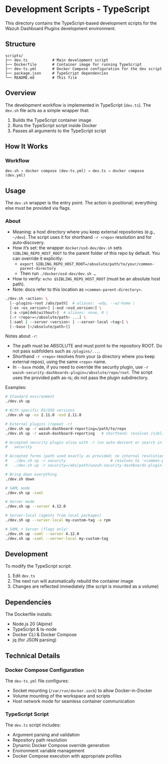 # Development Scripts - TypeScript

This directory contains the TypeScript-based development scripts for the Wazuh Dashboard Plugins development environment.

## Structure

```
scripts/
├── dev.ts           # Main development script
├── Dockerfile       # Container image for running TypeScript
├── dev-ts.yml       # Docker Compose configuration for the dev script
├── package.json     # TypeScript dependencies
└── README.md        # This file
```

## Overview

The development workflow is implemented in TypeScript (`dev.ts`). The `dev.sh` file acts as a simple wrapper that:

1. Builds the TypeScript container image
2. Runs the TypeScript script inside Docker
3. Passes all arguments to the TypeScript script

## How It Works

### Workflow

```
dev.sh → docker compose (dev-ts.yml) → dev.ts → docker compose (dev.yml)
```

## Usage

The `dev.sh` wrapper is the entry point. The action is positional; everything else must be provided via flags.

### About <common-parent-directory>

- Meaning: a host directory where you keep external repositories (e.g., `~/dev`). The script uses it for shorthand `-r <repo>` resolution and for auto‑discovery.
- How it’s set: the wrapper `docker/osd-dev/dev.sh` sets `SIBLING_REPO_HOST_ROOT` to the parent folder of this repo by default. You can override it explicitly:
  - `export SIBLING_REPO_HOST_ROOT=/absolute/path/to/your/common-parent-directory`
  - Then run `./docker/osd-dev/dev.sh …`
- How to verify: `echo $SIBLING_REPO_HOST_ROOT` (must be an absolute host path).
- Note: docs refer to this location as `<common-parent-directory>`.

```bash
./dev.sh <action> \
  [--plugins-root /abs/path]  # aliases: -wdp, --wz-home \
  [-os <os_version>] [-osd <osd_version>] \
  [-a <rpm|deb|without>]  # aliases: none, 0 \
  [-r <repo>=</absolute/path> ...] \
  [-saml | --server <version> | --server-local <tag>] \
  [--base [</absolute/path>]]
```

Notes about `-r`:

- The path must be ABSOLUTE and must point to the repository ROOT. Do not pass subfolders such as `/plugins/...`.
- Shorthand `-r <repo>` resolves from your <common-parent-directory> (a directory where you keep external repos), using the same `<repo>` name.
- In `--base` mode, if you need to override the security plugin, use `-r wazuh-security-dashboards-plugin=/absolute/repo/root`. The script uses the provided path as-is; do not pass the plugin subdirectory.

Examples:

```bash
# Standard environment
./dev.sh up

# With specific OS/OSD versions
./dev.sh up -os 2.11.0 -osd 2.11.0

# External plugins (repeat -r)
./dev.sh up -r wazuh-dashboard-reporting=/path/to/repo
./dev.sh up -r wazuh-dashboard-reporting   # shorthand: resolves /sibling/wazuh-dashboard-reporting

# Accepted security plugin alias with -r (no auto-descent or search in dashboardBase):
#   security

# Accepted forms (path used exactly as provided; no internal resolution):
#   ./dev.sh up -r security                    # resolves to '<common-parent-directory>/wazuh-security-dashboards-plugin'
#   ./dev.sh up -r security=/abs/path/wazuh-security-dashboards-plugin  # uses the absolute path as is

# Bring down everything
./dev.sh down

# SAML mode
./dev.sh up -saml

# Server mode
./dev.sh up --server 4.12.0

# Server-local (agents from local packages)
./dev.sh up --server-local my-custom-tag -a rpm

# SAML + Server (flags only)
./dev.sh up -saml --server 4.12.0
./dev.sh up -saml --server-local my-custom-tag
```

## Development

To modify the TypeScript script:

1. Edit `dev.ts`
2. The next run will automatically rebuild the container image
3. Changes are reflected immediately (the script is mounted as a volume)

## Dependencies

The Dockerfile installs:

- Node.js 20 (Alpine)
- TypeScript & ts-node
- Docker CLI & Docker Compose
- jq (for JSON parsing)

## Technical Details

### Docker Compose Configuration

The `dev-ts.yml` file configures:

- Socket mounting (`/var/run/docker.sock`) to allow Docker-in-Docker
- Volume mounting of the workspace and scripts
- Host network mode for seamless container communication

### TypeScript Script

The `dev.ts` script includes:

- Argument parsing and validation
- Repository path resolution
- Dynamic Docker Compose override generation
- Environment variable management
- Docker Compose execution with appropriate profiles
